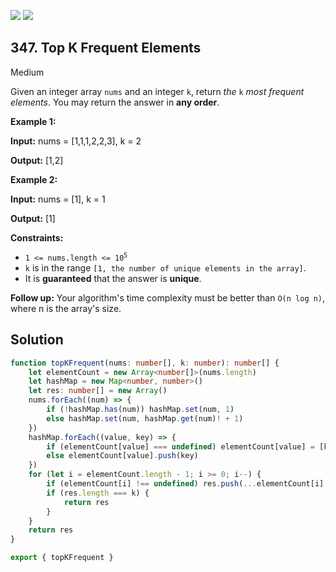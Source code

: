 [![](https://img.shields.io/github/stars/LeetCode-in-TypeScript/LeetCode-in-TypeScript?label=Stars&style=flat-square)](https://github.com/LeetCode-in-TypeScript/LeetCode-in-TypeScript)
[![](https://img.shields.io/github/forks/LeetCode-in-TypeScript/LeetCode-in-TypeScript?label=Fork%20me%20on%20GitHub%20&style=flat-square)](https://github.com/LeetCode-in-TypeScript/LeetCode-in-TypeScript/fork)

## 347\. Top K Frequent Elements

Medium

Given an integer array `nums` and an integer `k`, return _the_ `k` _most frequent elements_. You may return the answer in **any order**.

**Example 1:**

**Input:** nums = [1,1,1,2,2,3], k = 2

**Output:** [1,2]

**Example 2:**

**Input:** nums = [1], k = 1

**Output:** [1]

**Constraints:**

*   <code>1 <= nums.length <= 10<sup>5</sup></code>
*   `k` is in the range `[1, the number of unique elements in the array]`.
*   It is **guaranteed** that the answer is **unique**.

**Follow up:** Your algorithm's time complexity must be better than `O(n log n)`, where n is the array's size.

## Solution

```typescript
function topKFrequent(nums: number[], k: number): number[] {
    let elementCount = new Array<number[]>(nums.length)
    let hashMap = new Map<number, number>()
    let res: number[] = new Array()
    nums.forEach((num) => {
        if (!hashMap.has(num)) hashMap.set(num, 1)
        else hashMap.set(num, hashMap.get(num)! + 1)
    })
    hashMap.forEach((value, key) => {
        if (elementCount[value] === undefined) elementCount[value] = [key]
        else elementCount[value].push(key)
    })
    for (let i = elementCount.length - 1; i >= 0; i--) {
        if (elementCount[i] !== undefined) res.push(...elementCount[i].values())
        if (res.length === k) {
            return res
        }
    }
    return res
}

export { topKFrequent }
```